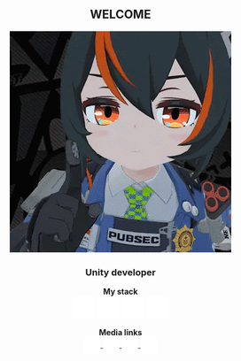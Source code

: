 <center><h2 align="center">WELCOME</h3></center>
<p align="center"><img src="sources/prevgif.gif"></p>
<h3 align="center">Unity developer</h3>

<p align="center">
<b>My stack</b><br />
<!-- Icons from: https://simpleicons.org -->
  <picture>
    <source media="(prefers-color-scheme: dark)" srcset="sources/unity_dark.png">
    <source media="(prefers-color-scheme: light)" srcset="sources/unity_light.png">
    <img alt="unity" title="unity" src="sources/unity_dark.png" width="40" height="40"/>
  </picture>
  <picture>
    <source media="(prefers-color-scheme: dark)" srcset="sources/csharp_dark.png">
    <source media="(prefers-color-scheme: light)" srcset="sources/csharp_light.png">
    <img alt="csharp" title="csharp" src="sources/csharp_dark.png" width="40" height="40"/>
  </picture>
  <picture>
    <source media="(prefers-color-scheme: dark)" srcset="sources/blender_dark.png">
    <source media="(prefers-color-scheme: light)" srcset="sources/blender_light.png">
    <img alt="blender" title="blender" src="sources/blender_dark.png" width="40" height="40"/>
  </picture>
  <picture>
    <source media="(prefers-color-scheme: dark)" srcset="sources/aph_dark.png">
    <source media="(prefers-color-scheme: light)" srcset="sources/aph_light.png">
    <img alt="adobephotoshop" title="adobe photoshop" src="sources/aph_dark.png" width="40" height="40"/>
  </picture>
</p>

<p align="center">
<b>Media links</b><br />
<a href="https://t.me/catnexu" target="blank"><picture>
    <source media="(prefers-color-scheme: dark)" srcset="sources/tg_dark.png">
    <source media="(prefers-color-scheme: light)" srcset="sources/tg_light.png">
    <img alt="telegram" src="sources/tg_dark.png" width="30" height="30" align="center"/>
<a href="https://www.linkedin.com/in/vitalygds/" target="blank"><picture>
    <source media="(prefers-color-scheme: dark)" srcset="sources/linkedin_dark.png">
    <source media="(prefers-color-scheme: light)" srcset="sources/linkedin_light.png">
    <img alt="linkedin" src="sources/linkedin_dark.png" width="30" height="30" align="center"/>
</picture></a> 
<a href="https://www.youtube.com/channel/UC--lLw00PpkTZPGEs4DyCUQ" target="blank"><picture>
    <source media="(prefers-color-scheme: dark)" srcset="sources/youtube_dark.png">
    <source media="(prefers-color-scheme: light)" srcset="sources/youtube_light.png">
    <img alt="youtube" src="sources/youtube_dark.png" width="30" height="30" align="center"/>
</picture></a>
<a href="https://vitalygds.itch.io/" target="blank"><picture>
    <source media="(prefers-color-scheme: dark)" srcset="sources/itchio_dark.png">
    <source media="(prefers-color-scheme: light)" srcset="sources/itchio_light.png">
    <img alt="itchio" src="sources/itchio_dark.png" width="30" height="30" align="center"/>
</picture></a>
</p>